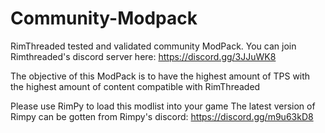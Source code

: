 # Community-Modpack
RimThreaded tested and validated community ModPack.
You can join Rimthreaded's discord server here: https://discord.gg/3JJuWK8

The objective of this ModPack is to have the highest amount of TPS with the highest amount of content compatible with RimThreaded


Please use RimPy to load this modlist into your game
The latest version of Rimpy can be gotten from Rimpy's discord: https://discord.gg/m9u63kD8

